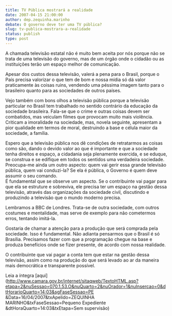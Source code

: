 ```yaml
---
title: TV Pública mostrará a realidade
date: 2007-04-15 21:00:00
author: dep.zequinha.marinho
debate: O governo deve ter uma TV pública?
slug: tv-publica-mostrara-a-realidade
status: publish 
type: post
---
```


  
A chamada televisão estatal não é muito bem aceita por nós porque não se trata de uma televisão do governo, mas de um órgão onde o cidadão ou as instituições terão um espaço melhor de comunicação.  
  
Apesar dos custos dessa televisão, valerá a pena para o Brasil, porque o País precisa valorizar o que tem de bom e nossa mídia só dá valor praticamente às coisas ruins, vendendo uma péssima imagem tanto para o brasileiro quanto para as sociedades de outros países.  
  
Vejo também com bons olhos a televisão pública porque a televisão particular no Brasil tem trabalhado no sentido contrário da educação da sociedade brasileira. Fala-se que o crime e outras coisas devem ser combatidos, mas veiculam filmes que provocam muito mais violência. Criticam a imoralidade na sociedade, mas, novela seguinte, apresentam a pior qualidade em termos de moral, destruindo a base e célula maior da sociedade, a família.  
  
Espero que a televisão pública nos dê condições de retratarmos as coisas como são, dando o devido valor ao que é importante e que a sociedade tenha direitos e espaço, a cidadania seja plenamente exercida, e se eduque, se construa e se edifique em todos os sentidos uma verdadeira sociedade.   
Preocupa-me ainda um outro aspecto: quem vai gerir essa grande televisão pública, quem vai conduzi-la? Se ela é pública, o Governo é quem deve assumir o seu comando.  
É fundamental que se observe um aspecto. Se o contribuinte vai pagar para que ela se estruture e sobreviva, ele precisa ter um espaço na gestão dessa televisão, através das organizações da sociedade civil, discutindo e produzindo a televisão que o mundo moderno precisa.  
  
Lembramos a BBC de Londres. Trata-se de outra sociedade, com outros costumes e mentalidade, mas serve de exemplo para não cometermos erros, tentando imitá-la.  
  
Gostaria de chamar a atenção para a produção que será comprada pela sociedade. Isso é fundamental. Não adianta pensarmos que o Brasil é só Brasília. Precisamos fazer com que a programação chegue na base e produza benefícios onde se fizer presente, de acordo com nossa realidade.  
  
O contribuinte que vai pagar a conta tem que estar na gestão dessa televisão, assim como na produção do que será levado ao ar da maneira mais democrática e transparente possível.  
  
Leia a íntegra [aqui](http://www.camara.gov.br/internet/sitaqweb/TextoHTML.asp?etapa=2&nuSessao=070.1.53.O&nuQuarto=2&nuOrador=1&nuInsercao=0&dtHorarioQuarto=14:03&sgFaseSessao=PE        &Data=16/04/2007&txApelido=ZEQUINHA MARINHO&txFaseSessao=Pequeno Expediente            &dtHoraQuarto=14:03&txEtapa=Sem supervisão)
